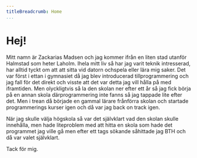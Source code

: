 ```yaml
---
titleBreadcrumb: Home
...
```

Hej!
=========
Mitt namn är Zackarias Madsen och jag kommer ifrån en liten stad utanför Halmstad som heter Laholm. Ihela mitt liv så har jag varit teknik intresserad, har alltid tyckt om att att sitta vid datorn ochspela eller lära mig saker. Det var först i ettan i gymnasiet då jag blev introducerad tillprogrammering och jag fall för det direkt och visste att det var detta jag vill hålla på med iframtiden. Men olyckligtvis så la den skolan ner efter ett år så jag fick börja på en annan skola därprogrammering inte fanns så jag tappade lite efter det. Men i trean då började en gammal lärare frånförra skolan och startade programmerings kurser igen och då var jag back on track igen.

När jag skulle välja högskola så var det självklart vad den skolan skulle innehålla, men hade liteproblem med att hitta en skola som hade det programmet jag ville gå men efter ett tags sökande såhittade jag BTH och då var valet självklart.

Tack för mig.
